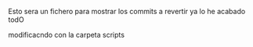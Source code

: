 Esto sera un fichero para mostrar los commits a revertir ya lo he acabado todO

modificacndo con la carpeta scripts

